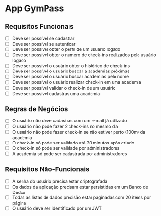 # App GymPass

## Requisitos Funcionais
- [ ] Deve ser possível se cadastrar
- [ ] Deve ser possível se autenticar
- [ ] Deve ser possível obter o perfil de um usuário logado
- [ ] Deve ser possível obter o número de check-ins realizados pelo usuário logado
- [ ] Deve ser possível o usuário obter o histórico de check-ins
- [ ] Deve ser possível o usuário buscar a academias próximas
- [ ] Deve ser possível o usuário buscar academias pelo nome
- [ ] Deve ser possível o usuário realizar check-in em uma academia
- [ ] Deve ser possível validar o check-in de um usuário
- [ ] Deve ser possível cadastras uma academia

## Regras de Negócios
- [ ] O usuário não deve cadastras com um e-mail já utilizado
- [ ] O usuário não pode fazer 2 check-ins no mesmo dia
- [ ] O usuário não pode fazer check-in se não estiver perto (100m) da academia
- [ ] O check-in só pode ser validado até 20 minutos após criado
- [ ] O check-in só pode ser validade por administradores
- [ ] A academia só pode ser cadastrada por administradores

## Requisitos Não-Funcionais
- [ ] A senha do usuário precisa estar criptografada
- [ ] Os dados da aplicação precisam estar persistidas em um Banco de Dados
- [ ] Todas as listas de dados precisão estar paginadas com 20 items por página
- [ ] O usuário deve ser identificado por um JWT